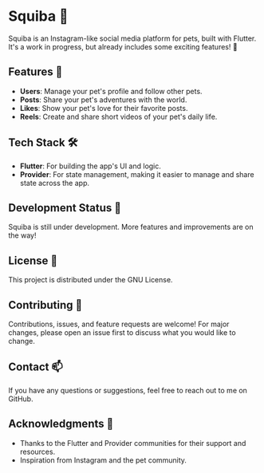 # Squiba 🐾

Squiba is an Instagram-like social media platform for pets, built with Flutter. It's a work in progress, but already includes some exciting features! 🚀

## Features 🌟

- **Users**: Manage your pet's profile and follow other pets.
- **Posts**: Share your pet's adventures with the world.
- **Likes**: Show your pet's love for their favorite posts.
- **Reels**: Create and share short videos of your pet's daily life.

## Tech Stack 🛠️

- **Flutter**: For building the app's UI and logic.
- **Provider**: For state management, making it easier to manage and share state across the app.

## Development Status 🚧

Squiba is still under development. More features and improvements are on the way!

## License 📄

This project is distributed under the GNU License.

## Contributing 🤝

Contributions, issues, and feature requests are welcome! For major changes, please open an issue first to discuss what you would like to change.

## Contact 📫

If you have any questions or suggestions, feel free to reach out to me on GitHub.

## Acknowledgments 🙏

- Thanks to the Flutter and Provider communities for their support and resources.
- Inspiration from Instagram and the pet community.
